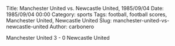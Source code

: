 Title: Manchester United vs. Newcastle United, 1985/09/04
Date: 1985/09/04 00:00
Category: sports
Tags: football, football scores, Manchester United, Newcastle United
Slug: manchester-united-vs-newcastle-united
Author: carbonero


Manchester United 3 - 0 Newcastle United
